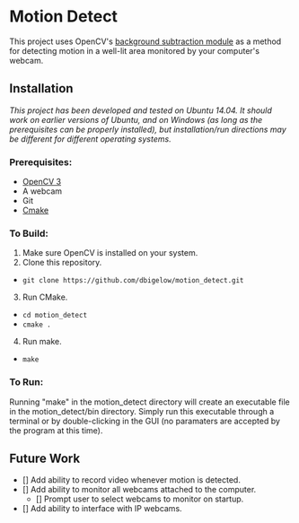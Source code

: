 # Motion Detect

This project uses OpenCV's [background subtraction module](http://docs.opencv.org/3.0.0/d1/dc5/tutorial_background_subtraction.html) as a method for detecting motion in a well-lit area monitored by your computer's webcam.

## Installation

*This project has been developed and tested on Ubuntu 14.04. It should work on earlier versions of Ubuntu, and on Windows (as long as the prerequisites can be properly installed), but installation/run directions may be different for different operating systems.*

### Prerequisites:
* [OpenCV 3](http://docs.opencv.org/3.0-rc1/df/d65/tutorial_table_of_content_introduction.html)
* A webcam
* Git
* [Cmake](https://cmake.org/overview/)

### To Build:
1. Make sure OpenCV is installed on your system.
2. Clone this repository.
  - `git clone https://github.com/dbigelow/motion_detect.git`
3. Run CMake.
  - `cd motion_detect`
  - `cmake .`
4. Run make.
  - `make`

### To Run:
Running "make" in the motion_detect directory will create an executable file in the motion_detect/bin directory. Simply run this executable through a terminal or by double-clicking in the GUI (no paramaters are accepted by the program at this time).

## Future Work
- [] Add ability to record video whenever motion is detected.
- [] Add ability to monitor all webcams attached to the computer.
  - [] Prompt user to select webcams to monitor on startup.
- [] Add ability to interface with IP webcams.